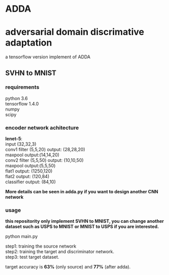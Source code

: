 # ADDA
# adversarial domain discrimative adaptation

a tensorflow version implement of ADDA

## SVHN to MNIST
### requirements
python 3.6</br>
tensorflow 1.4.0</br>
numpy</br>
scipy</br>

### encoder network achitecture
**lenet-5**:</br>
input (32,32,3)</br>
conv1 filter (5,5,20)  output: (28,28,20)</br>
maxpool output:(14,14,20)</br>
conv2 filter (5,5,50)  output: (10,10,50)</br>
maxpool output:(5,5,50)</br>
flat1  output: (1250,120)</br>
flat2 output: (120,84)</br>
classifier output: (84,10)</br>

**More details can be seen in adda.py if you want to design another CNN network</br>**

### usage
**this repositority only implement SVHN to MNIST, you can change another dataset such as USPS to MNIST or MNIST to USPS
if you are interested.</br>**

python main.py</br>

step1: training the source network</br>
step2: training the target and discriminator network.</br>
step3: test target dataset.</br>

target accuracy is **63%** (only source) and **77%** (after adda).